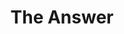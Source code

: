 ---
pid: RS276
title: The Answer
location_transcription: 
zipcode: MA02135
outside_phl: 'Brighton MA '
neighborhood: 
age: '26'
age_range: 20-29
instagram: 
image_file_name: RS_276.jpg
proposal_transcription: |-
  Allen Iverson
  PPG: 26.7
  AST: 6.2
  12 seasons in phi
  2001 MVP
topic: Figure,Sports
topic_summary: 0, 0
type: Other No Form
keywords_other: basketball
credit: Nick Robert
image_labels: 
twitter: 
facebook: 
permalink: "/monuments/rs276/"
layout: item-page
---